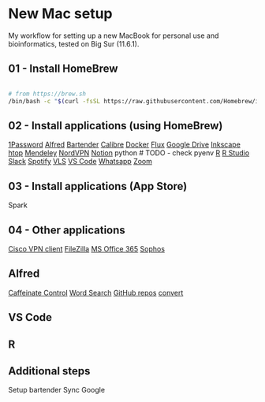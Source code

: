 # New Mac setup

My workflow for setting up a new MacBook for personal use and bioinformatics, tested on Big Sur (11.6.1). 

## 01 - Install HomeBrew

```bash

# from https://brew.sh
/bin/bash -c "$(curl -fsSL https://raw.githubusercontent.com/Homebrew/install/HEAD/install.sh)"

```

## 02 - Install applications (using HomeBrew)

[1Password](https://formulae.brew.sh/cask/1password#default)
[Alfred](https://formulae.brew.sh/cask/alfred#default)
[Bartender](https://formulae.brew.sh/cask/bartender#default)
[Calibre](https://formulae.brew.sh/cask/calibre#default)
[Docker](https://formulae.brew.sh/cask/docker#default)
[Flux](https://formulae.brew.sh/cask/flux#default)
[Google Drive](https://formulae.brew.sh/cask/google-drive#default)
[Inkscape](https://formulae.brew.sh/cask/inkscape#default)
[htop](https://formulae.brew.sh/formula/htop#default)
[Mendeley](https://formulae.brew.sh/cask/mendeley#default)
[NordVPN](https://formulae.brew.sh/cask/nordvpn#default)
[Notion](https://formulae.brew.sh/cask/notion#default)
python # TODO - check pyenv
[R](https://formulae.brew.sh/formula/r#default)
[R Studio](https://formulae.brew.sh/cask/rstudio#default)
[Slack](https://formulae.brew.sh/cask/slack#default)
[Spotify](https://formulae.brew.sh/cask/spotify#default)
[VLS](https://formulae.brew.sh/cask/vlc#default)
[VS Code](https://formulae.brew.sh/cask/visual-studio-code#default)
[Whatsapp](https://formulae.brew.sh/cask/whatsapp#default)
[Zoom](https://formulae.brew.sh/cask/zoom#default)

## 03 - Install applications (App Store)

Spark

## 04 - Other applications

[Cisco VPN client](https://www.ucl.ac.uk/isd/how-to/connecting-to-ucl-vpn-macos-11big-sur)
[FileZilla](https://filezilla-project.org/download.php?type=client)
[MS Office 365](https://www.office.com/)
[Sophos](https://www.ucl.ac.uk/isd/how-to/how-to-install-sophos-for-mac)

## Alfred 

[Caffeinate Control](http://www.packal.org/workflow/caffeinate-control)
[Word Search](https://www.packal.org/workflow/word-search)
[GitHub repos](http://www.packal.org/workflow/github-repos)
[convert](https://github.com/deanishe/alfred-convert)

## VS Code

## R

## Additional steps

Setup bartender
Sync Google



